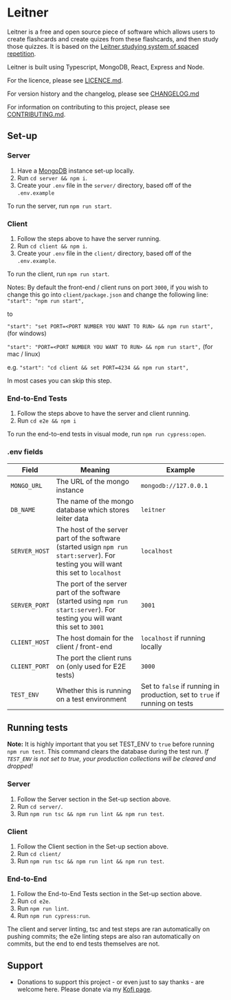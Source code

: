 # Leitner
Leitner is a free and open source piece of software which allows users to create flashcards and create quizes from these flashcards, and then study those quizzes. It is based on the [Leitner studying system of spaced repetition](https://en.wikipedia.org/wiki/Leitner_system).

Leitner is built using Typescript, MongoDB, React, Express and Node.

For the licence, please see [LICENCE.md](LICENCE.md).

For version history and the changelog, please see [CHANGELOG.md](CHANGELOG.md)

For information on contributing to this project, please see [CONTRIBUTING.md](CONTRIBUTING.md).

## Set-up
### Server
1. Have a [MongoDB](https://www.mongodb.com/) instance set-up locally.
2. Run `cd server && npm i`.
3. Create your `.env` file in the `server/` directory, based off of the `.env.example`

To run the server, run `npm run start`.

### Client
1. Follow the steps above to have the server running.
2. Run `cd client && npm i`.
3. Create your `.env` file in the `client/` directory, based off of the `.env.example`.

To run the client, run `npm run start`.

Notes:
By default the front-end / client runs on port `3000`, if you wish to change this go into `client/package.json` and change the following line:
`"start": "npm run start",`

to

`"start": "set PORT=<PORT NUMBER YOU WANT TO RUN> && npm run start",` (for windows)

`"start": "PORT=<PORT NUMBER YOU WANT TO RUN> && npm run start",` (for mac / linux)

e.g.
  `"start": "cd client && set PORT=4234 && npm run start",`

In most cases you can skip this step.

### End-to-End Tests
1. Follow the steps above to have the server and client running.
2. Run `cd e2e && npm i`

To run the end-to-end tests in visual mode, run `npm run cypress:open`.

### .env fields
Field|Meaning|Example
----|--------|------|
`MONGO_URL`|The URL of the mongo instance|`mongodb://127.0.0.1`
`DB_NAME`|The name of the mongo database which stores leiter data|`leitner`
`SERVER_HOST`|The host of the server part of the software (started usign `npm run start:server`). For testing you will want this set to `localhost`|`localhost`
`SERVER_PORT`|The port of the server part of the software (started using `npm run start:server`). For testing you will want this set to `3001`|`3001`
`CLIENT_HOST`|The host domain for the client / front-end|`localhost` if running locally|
`CLIENT_PORT`|The port the client runs on (only used for E2E tests)|`3000`
`TEST_ENV`|Whether this is running on a test environment|Set to `false` if running in production, set to `true` if running on tests|

## Running tests
**Note:** It is highly important that you set TEST_ENV to `true` before running `npm run test`. This command clears the database during the test run. *If `TEST_ENV` is not set to true, your production collections will be cleared and dropped!*

### Server
1. Follow the Server section in the Set-up section above.
2. Run `cd server/`.
3. Run `npm run tsc && npm run lint && npm run test`.

### Client
1. Follow the Client section in the Set-up section above.
2. Run `cd client/`
3. Run `npm run tsc && npm run lint && npm run test`.

### End-to-End
1. Follow the End-to-End Tests section in the Set-up section above.
2. Run `cd e2e`.
3. Run `npm run lint`.
4. Run `npm run cypress:run`.

The client and server linting, tsc and test steps are ran automatically on pushing commits; the e2e linting steps are also ran automatically on commits, but the end to end tests themselves are not.

## Support
* Donations to support this project - or even just to say thanks - are welcome here. Please donate via my [Kofi page](https://ko-fi.com/jringram).